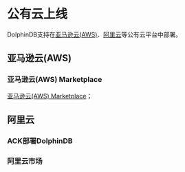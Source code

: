 # 公有云上线

DolphinDB支持在[亚马逊云(AWS)](https://aws.amazon.com/)、[阿里云](https://cn.aliyun.com/)等公有云平台中部署。

## 亚马逊云(AWS)

### 亚马逊云(AWS) Marketplace
[亚马逊云(AWS) Marketplace](https://aws.amazon.com/marketplace/pp/prodview-6j7wqm5tobvko?sr=0-1&ref_=beagle&applicationId=AWSMPContessa)；
## 阿里云

### ACK部署DolphinDB

### 阿里云市场


